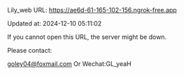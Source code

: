 Lily_web URL: https://ae6d-61-165-102-156.ngrok-free.app

Updated at: 2024-12-10 05:11:02

If you cannot open this URL, the server might be down.

Please contact: 

goley04@foxmail.com Or Wechat:GL_yeaH